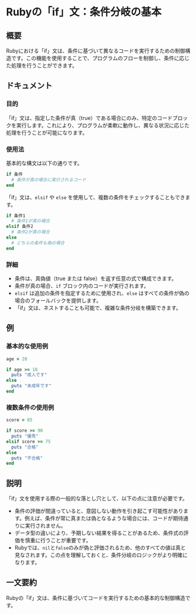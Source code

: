 <!--
Meta Description: # Rubyの「if」文：条件分岐の基本 ## 概要 Rubyにおける「if」文は、条件に基づいて異なるコードを実行するための制御構造です。この機能を使用することで、プログラムのフローを制御し、条件に応じた処理を行うことができます。 ## ドキュメント ### 目的 「if」文は、指定した条件が真（...
Meta Keywords: else, puts, ruby, end, elsif
-->

# Rubyの「if」文：条件分岐の基本

## 概要
Rubyにおける「if」文は、条件に基づいて異なるコードを実行するための制御構造です。この機能を使用することで、プログラムのフローを制御し、条件に応じた処理を行うことができます。

## ドキュメント
### 目的
「if」文は、指定した条件が真（true）である場合にのみ、特定のコードブロックを実行します。これにより、プログラムが柔軟に動作し、異なる状況に応じた処理を行うことが可能になります。

### 使用法
基本的な構文は以下の通りです。

```ruby
if 条件
  # 条件が真の場合に実行されるコード
end
```

「if」文は、`elsif` や `else` を使用して、複数の条件をチェックすることもできます。

```ruby
if 条件1
  # 条件1が真の場合
elsif 条件2
  # 条件2が真の場合
else
  # どちらの条件も偽の場合
end
```

### 詳細
- 条件は、真偽値（true または false）を返す任意の式で構成できます。
- 条件が真の場合、`if` ブロック内のコードが実行されます。
- `elsif` は追加の条件を指定するために使用され、`else` はすべての条件が偽の場合のフォールバックを提供します。
- 「if」文は、ネストすることも可能で、複雑な条件分岐を構築できます。

## 例
### 基本的な使用例

```ruby
age = 20

if age >= 18
  puts "成人です"
else
  puts "未成年です"
end
```

### 複数条件の使用例

```ruby
score = 85

if score >= 90
  puts "優秀"
elsif score >= 75
  puts "合格"
else
  puts "不合格"
end
```

## 説明
「if」文を使用する際の一般的な落とし穴として、以下の点に注意が必要です。

- 条件の評価が間違っていると、意図しない動作を引き起こす可能性があります。例えば、条件が常に真または偽となるような場合には、コードが期待通りに実行されません。
- データ型の違いにより、予期しない結果を得ることがあるため、条件式の評価を慎重に行うことが重要です。
- Rubyでは、`nil`と`false`のみが偽と評価されるため、他のすべての値は真と見なされます。この点を理解しておくと、条件分岐のロジックがより明確になります。

## 一文要約
Rubyの「if」文は、条件に基づいてコードを実行するための基本的な制御構造です。